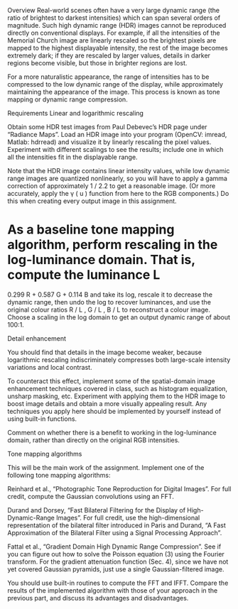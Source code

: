 Overview
Real-world scenes often have a very large dynamic range (the ratio of brightest to darkest intensities) which can span several orders of magnitude. Such high dynamic range (HDR) images cannot be reproduced directly on conventional displays. For example, if all the intensities of the Memorial Church image are linearly rescaled so the brightest pixels are mapped to the highest displayable intensity, the rest of the image becomes extremely dark; if they are rescaled by larger values, details in darker regions become visible, but those in brighter regions are lost.



For a more naturalistic appearance, the range of intensities has to be compressed to the low dynamic range of the display, while approximately maintaining the appearance of the image. This process is known as tone mapping or dynamic range compression.



Requirements
Linear and logarithmic rescaling

Obtain some HDR test images from Paul Debevec’s HDR page under “Radiance Maps”. Load an HDR image into your program (OpenCV: imread, Matlab: hdrread) and visualize it by linearly rescaling the pixel values. Experiment with different scalings to see the results; include one in which all the intensities fit in the displayable range.

Note that the HDR image contains linear intensity values, while low dynamic range images are quantized nonlinearly, so you will have to apply a gamma correction of approximately 
1
/
2.2
 to get a reasonable image. (Or more accurately, apply the 
γ
(
u
)
 function from here to the RGB components.) Do this when creating every output image in this assignment.

As a baseline tone mapping algorithm, perform rescaling in the log-luminance domain. That is, compute the luminance 
L
=
0.299
R
+
0.587
G
+
0.114
B
 and take its log, rescale it to decrease the dynamic range, then undo the log to recover luminances, and use the original colour ratios 
R
/
L
,
G
/
L
,
B
/
L
 to reconstruct a colour image. Choose a scaling in the log domain to get an output dynamic range of about 100:1.

Detail enhancement

You should find that details in the image become weaker, because logarithmic rescaling indiscriminately compresses both large-scale intensity variations and local contrast.

To counteract this effect, implement some of the spatial-domain image enhancement techniques covered in class, such as histogram equalization, unsharp masking, etc. Experiment with applying them to the HDR image to boost image details and obtain a more visually appealing result. Any techniques you apply here should be implemented by yourself instead of using built-in functions.

Comment on whether there is a benefit to working in the log-luminance domain, rather than directly on the original RGB intensities.

Tone mapping algorithms

This will be the main work of the assignment. Implement one of the following tone mapping algorithms:

Reinhard et al., “Photographic Tone Reproduction for Digital Images”. For full credit, compute the Gaussian convolutions using an FFT.

Durand and Dorsey, “Fast Bilateral Filtering for the Display of High-Dynamic-Range Images”. For full credit, use the high-dimensional representation of the bilateral filter introduced in Paris and Durand, “A Fast Approximation of the Bilateral Filter using a Signal Processing Approach”.

Fattal et al., “Gradient Domain High Dynamic Range Compression”. See if you can figure out how to solve the Poisson equation (3) using the Fourier transform. For the gradient attenuation function (Sec. 4), since we have not yet covered Gaussian pyramids, just use a single Gaussian-filtered image.

You should use built-in routines to compute the FFT and IFFT. Compare the results of the implemented algorithm with those of your approach in the previous part, and discuss its advantages and disadvantages.
